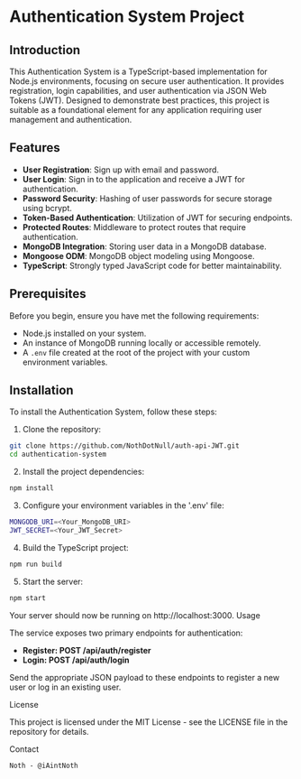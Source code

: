 # Authentication System Project

## Introduction

This Authentication System is a TypeScript-based implementation for Node.js environments, focusing on secure user authentication. It provides registration, login capabilities, and user authentication via JSON Web Tokens (JWT). Designed to demonstrate best practices, this project is suitable as a foundational element for any application requiring user management and authentication.

## Features

- **User Registration**: Sign up with email and password.
- **User Login**: Sign in to the application and receive a JWT for authentication.
- **Password Security**: Hashing of user passwords for secure storage using bcrypt.
- **Token-Based Authentication**: Utilization of JWT for securing endpoints.
- **Protected Routes**: Middleware to protect routes that require authentication.
- **MongoDB Integration**: Storing user data in a MongoDB database.
- **Mongoose ODM**: MongoDB object modeling using Mongoose.
- **TypeScript**: Strongly typed JavaScript code for better maintainability.

## Prerequisites

Before you begin, ensure you have met the following requirements:
- Node.js installed on your system.
- An instance of MongoDB running locally or accessible remotely.
- A `.env` file created at the root of the project with your custom environment variables.

## Installation

To install the Authentication System, follow these steps:

1. Clone the repository:

```bash
git clone https://github.com/NothDotNull/auth-api-JWT.git
cd authentication-system
```

2. Install the project dependencies:

```bash
npm install
```

3. Configure your environment variables in the '.env' file:

```bash
MONGODB_URI=<Your_MongoDB_URI>
JWT_SECRET=<Your_JWT_Secret>
```

4. Build the TypeScript project:

```bash
npm run build
```

5. Start the server:

```bash
npm start
```

Your server should now be running on http://localhost:3000.
Usage

The service exposes two primary endpoints for authentication:

- **Register: POST /api/auth/register**
- **Login: POST /api/auth/login**

Send the appropriate JSON payload to these endpoints to register a new user or log in an existing user.

License

This project is licensed under the MIT License - see the LICENSE file in the repository for details.

Contact

    Noth - @iAintNoth
   
